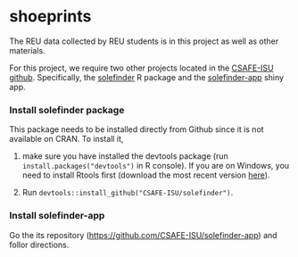 # shoeprints

The REU data collected by REU students is in this project as well as other materials.

For this project, we require two other projects located in the [CSAFE-ISU github](https://github.com/CSAFE-ISU). Specifically, the [solefinder](https://github.com/CSAFE-ISU/solefinder) R package and the [solefinder-app](https://github.com/CSAFE-ISU/solefinder-app) shiny app.

### Install solefinder package

This package needs to be installed directly from Github since it is not available on CRAN. To install it, 

1. make sure you have installed the devtools package (run `install.packages("devtools")` in R console). If you are on Windows, you need to install Rtools first (download the most recent version [here](https://cran.r-project.org/bin/windows/Rtools/)). 

2. Run `devtools::install_github("CSAFE-ISU/solefinder")`.

### Install solefinder-app

Go the its repository (https://github.com/CSAFE-ISU/solefinder-app) and follor directions.